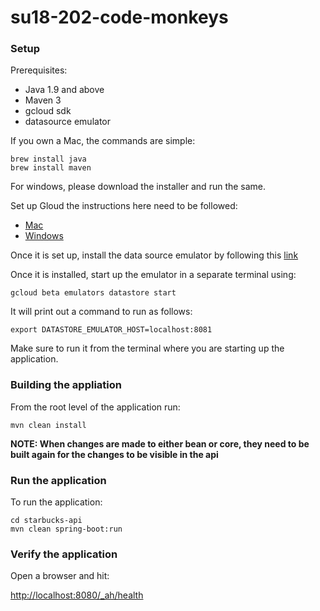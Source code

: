 # su18-202-code-monkeys

### Setup

Prerequisites:

* Java 1.9 and above
* Maven 3
* gcloud sdk
* datasource emulator

If you own a Mac, the commands are simple:

```
brew install java
brew install maven
```

For windows, please download the installer and run the same.


Set up Gloud the instructions here need to be followed:

* [Mac](https://cloud.google.com/sdk/docs/quickstart-macos)
* [Windows](https://cloud.google.com/sdk/docs/quickstart-windows)


Once it is set up, install the data source emulator by following this [link](https://cloud.google.com/datastore/docs/tools/datastore-emulator)


Once it is installed, start up the emulator in a separate terminal using:

```
gcloud beta emulators datastore start
```

It will print out a command to run as follows:

```
export DATASTORE_EMULATOR_HOST=localhost:8081
```

Make sure to run it from the terminal where you are starting up the application.

### Building the appliation
From the root level of the application run:

```
mvn clean install
```

**NOTE: When changes are made to either bean or core, they need to be built again for the changes to be visible in the api**

### Run the application
To run the application:

```
cd starbucks-api
mvn clean spring-boot:run
```

### Verify the application
Open a browser and hit:

[http://localhost:8080/_ah/health](http://localhost:8080/_ah/health)
